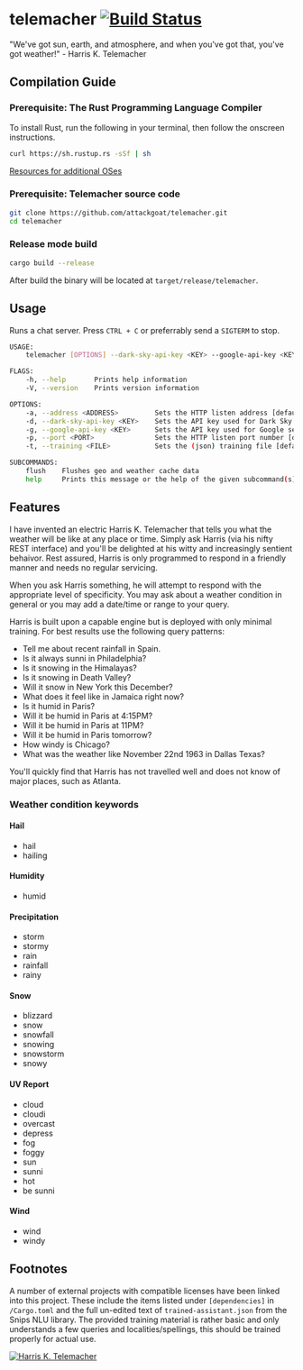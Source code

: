 # telemacher [![Build Status](https://travis-ci.org/attackgoat/telemacher.svg?branch=master)](https://travis-ci.org/attackgoat/telemacher)

"We've got sun, earth, and atmosphere, and when you've got that, you've got weather!" - Harris K. Telemacher

## Compilation Guide

### Prerequisite: The Rust Programming Language Compiler

To install Rust, run the following in your terminal, then follow the onscreen instructions.

```bash
curl https://sh.rustup.rs -sSf | sh
```

[Resources for additional OSes](https://www.rust-lang.org/en-US/install.html)

### Prerequisite: Telemacher source code

```bash
git clone https://github.com/attackgoat/telemacher.git
cd telemacher
```

### Release mode build

```bash
cargo build --release
```

After build the binary will be located at `target/release/telemacher`.

## Usage

Runs a chat server. Press `CTRL + C` or preferrably send a `SIGTERM` to stop.

```bash
USAGE:
    telemacher [OPTIONS] --dark-sky-api-key <KEY> --google-api-key <KEY> [SUBCOMMAND]

FLAGS:
    -h, --help       Prints help information
    -V, --version    Prints version information

OPTIONS:
    -a, --address <ADDRESS>         Sets the HTTP listen address [default: 0.0.0.0]
    -d, --dark-sky-api-key <KEY>    Sets the API key used for Dark Sky services
    -g, --google-api-key <KEY>      Sets the API key used for Google services
    -p, --port <PORT>               Sets the HTTP listen port number [default: 9000]
    -t, --training <FILE>           Sets the (json) training file [default: trained-assistant.json]

SUBCOMMANDS:
    flush    Flushes geo and weather cache data
    help     Prints this message or the help of the given subcommand(s)

```
## Features

I have invented an electric Harris K. Telemacher that tells you what the weather will be like at any place or time. Simply ask Harris (via his nifty REST interface) and you'll be delighted at his witty and increasingly sentient behaivor. Rest assured, Harris is only programmed to respond in a friendly manner and needs no regular servicing.

When you ask Harris something, he will attempt to respond with the appropriate level of specificity. You may ask about a weather condition in general or you may add a date/time or range to your query.

Harris is built upon a capable engine but is deployed with only minimal training. For best results use the following query patterns:

- Tell me about recent rainfall in Spain.
- Is it always sunni in Philadelphia?
- Is it snowing in the Himalayas?
- Is it snowing in Death Valley?
- Will it snow in New York this December?
- What does it feel like in Jamaica right now?
- Is it humid in Paris?
- Will it be humid in Paris at 4:15PM?
- Will it be humid in Paris at 11PM?
- Will it be humid in Paris tomorrow?
- How windy is Chicago?
- What was the weather like November 22nd 1963 in Dallas Texas?

You'll quickly find that Harris has not travelled well and does not know of major places, such as Atlanta.

### Weather condition keywords

#### Hail

- hail
- hailing

#### Humidity

- humid

#### Precipitation

- storm
- stormy
- rain
- rainfall
- rainy

#### Snow

- blizzard
- snow
- snowfall
- snowing
- snowstorm
- snowy

#### UV Report

- cloud
- cloudi
- overcast
- depress
- fog
- foggy
- sun
- sunni
- hot
- be sunni

#### Wind

- wind
- windy

## Footnotes

A number of external projects with compatible licenses have been linked into this project. These include the items listed under `[dependencies]` in `/Cargo.toml` and the full un-edited text of `trained-assistant.json` from the Snips NLU library. The provided training material is rather basic and only understands a few queries and localities/spellings, this should be trained properly for actual use.

[![Harris K. Telemacher](http://img.youtube.com/vi/JwhiB4YY640/0.jpg)](http://www.youtube.com/watch?v=JwhiB4YY640)